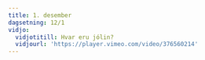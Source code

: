 ```yaml
---
title: 1. desember
dagsetning: 12/1
vidjo:
  vidjotitill: Hvar eru jólin?
  vidjourl: 'https://player.vimeo.com/video/376560214'
---
```


